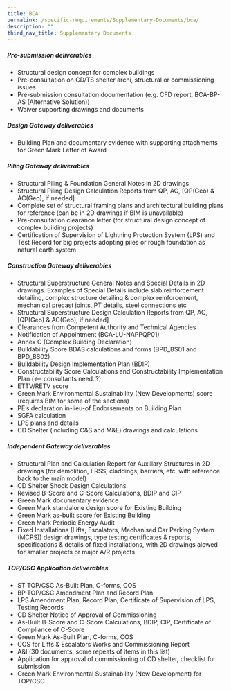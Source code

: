 ```yaml
---
title: BCA
permalink: /specific-requirements/Supplementary-Documents/bca/
description: ""
third_nav_title: Supplementary Documents
---
```

##### Pre-submission deliverables

* Structural design concept for complex buildings
* Pre-consultation on CD/TS shelter archi, structural or commissioning issues
* Pre-submission consultation documentation (e.g. CFD report, BCA-BP-AS (Alternative Solution))
* Waiver supporting drawings and documents

##### Design Gateway deliverables
* Building Plan and documentary evidence with supporting attachments for Green Mark Letter of Award

##### Piling Gateway deliverables
* Structural Piling & Foundation General Notes in 2D drawings
* Structural Piling Design Calculation Reports from QP, AC, [QP(Geo) & AC(Geo), if needed]
* Complete set of structural framing plans and architectural building plans for reference (can be in 2D drawings if BIM is unavailable)
* Pre-consultation clearance letter (for structural design concept of complex building projects)
* Certification of Supervision of Lightning Protection System (LPS) and Test Record for big projects adopting piles or rough foundation as natural earth system

##### Construction Gateway deliverables
* Structural Superstructure General Notes and Special Details in 2D drawings. Examples of Special Details include slab reinforcement detailing, complex structure detailing & complex reinforcement, mechanical precast joints, PT details, steel connections etc
* Structural Superstructure Design Calculation Reports from QP, AC, [QP(Geo) & AC(Geo), if needed]
* Clearances from Competent Authority and Technical Agencies
* Notification of Appointment (BCA-LU-NAPPQP01)
* Annex C (Complex Building Declaration)
* Buildability Score BDAS calculations and forms (BPD_BS01 and BPD_BS02)
* Buildability Design Implementation Plan (BDIP)
* Constructability Score Calculations and Constructability Implementation Plan (<-- consultants need..?)
* ETTV/RETV score
* Green Mark Environmental Sustainability (New Developments) score (requires BIM for some of the sections)
* PE’s declaration in-lieu-of Endorsements on Building Plan
* SGFA calculation
* LPS plans and details
* CD Shelter (including C&S and M&E) drawings and calculations

##### Independent Gateway deliverables
* Structural Plan and Calculation Report for Auxillary Structures in 2D drawings (for demolition, ERSS, claddings, barriers, etc. with reference back to the main model)
* CD Shelter Shock Design Calculations
* Revised B-Score and C-Score Calculations, BDIP and CIP
* Green Mark documentary evidence
* Green Mark standalone design score for Existing Building
* Green Mark as-built score for Existing Building
* Green Mark Periodic Energy Audit
* Fixed Installations (Lifts, Escalators, Mechanised Car Parking System (MCPS)) design drawings, type testing certificates & reports, specifications & details of fixed installations, with 2D drawings alowed for smaller projects or major A/R projects

##### TOP/CSC Application deliverables
* ST TOP/CSC As-Built Plan, C-forms, COS
* BP TOP/CSC Amendment Plan and Record Plan
* LPS Amendment Plan, Record Plan, Certificate of Supervision of LPS, Testing Records
* CD Shelter Notice of Approval of Commissioning
* As-Built B-Score and C-Score Calculations, BDIP, CIP, Certificate of Compliance of C-Score
* Green Mark As-Built Plan, C-forms, COS
* COS for Lifts & Escalators Works and Commissioning Report
* A&I (30 documents, some repeats of items in this list)
* Application for approval of commissioning of CD shelter, checklist for submission
* Green Mark Environmental Sustainability (New Development) for TOP/CSC